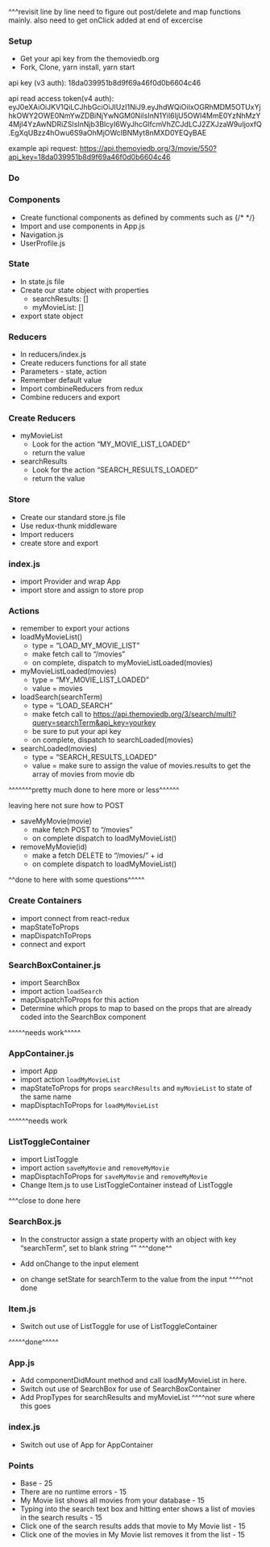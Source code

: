 
^^^revisit line by line need to figure out post/delete and map functions mainly. also need to get onClick added at end of excercise




### Setup
* Get your api key from the themoviedb.org
* Fork, Clone, yarn install, yarn start

api key (v3 auth):
18da039951b8d9f69a46f0d0b6604c46


api read access token(v4 auth):
eyJ0eXAiOiJKV1QiLCJhbGciOiJIUzI1NiJ9.eyJhdWQiOiIxOGRhMDM5OTUxYjhkOWY2OWE0NmYwZDBiNjYwNGM0NiIsInN1YiI6IjU5OWI4MmE0YzNhMzY4MjI4YzAwNDRiZSIsInNjb3BlcyI6WyJhcGlfcmVhZCJdLCJ2ZXJzaW9uIjoxfQ.EgXqUBzz4hOwu6S9aOhMjOWcIBNMyt8nMXD0YEQyBAE

example api request:
https://api.themoviedb.org/3/movie/550?api_key=18da039951b8d9f69a46f0d0b6604c46



### Do

### Components
* Create functional components as defined by comments such as  {/*  <Navigation>   */}
* Import and use components in App.js
* Navigation.js
* UserProfile.js

### State
* In state.js file
* Create our state object with properties
    * searchResults: []
    * myMovieList: []
* export state object

### Reducers
* In reducers/index.js
* Create reducers functions for all state
* Parameters - state, action
* Remember default value
* Import combineReducers from redux
* Combine reducers and export

### Create Reducers
* myMovieList
    * Look for the action “MY_MOVIE_LIST_LOADED”
    * return the value
* searchResults
    * Look for the action “SEARCH_RESULTS_LOADED”
    * return the value

### Store
* Create our standard store.js file
* Use redux-thunk middleware
* Import reducers
* create store and export

### index.js
* import Provider and wrap App
* import store and assign to store prop

### Actions
* remember to export your actions
* loadMyMovieList()
    * type = “LOAD_MY_MOVIE_LIST”
    * make fetch call to “/movies”
    * on complete, dispatch to myMovieListLoaded(movies)
* myMovieListLoaded(movies)
    * type = “MY_MOVIE_LIST_LOADED”
    * value = movies
* loadSearch(searchTerm)
    * type = “LOAD_SEARCH”
    * make fetch call to https://api.themoviedb.org/3/search/multi?query=searchTerm&api_key=yourkey
    * be sure to put your api key
    * on complete, dispatch to searchLoaded(movies)
* searchLoaded(movies)
    * type = “SEARCH_RESULTS_LOADED”
    * value = make sure to assign the value of movies.results to get the array of movies from movie db

^^^^^^^pretty much done to here more or less^^^^^^






leaving here not sure how to POST
* saveMyMovie(movie)
    * make fetch POST to “/movies”
    * on complete dispatch to loadMyMovieList()
* removeMyMovie(id)
    * make a fetch DELETE to “/movies/” + id
    * on complete dispatch to loadMyMovieList()

^^done to here with some questions^^^^^



### Create Containers
* import connect from react-redux
* mapStateToProps
* mapDispatchToProps
* connect and export

### SearchBoxContainer.js
* import SearchBox
* import action `loadSearch`
* mapDispatchToProps for this action
* Determine which props to map to based on the props that are already coded into the SearchBox component

^^^^^needs work^^^^^



### AppContainer.js
* import App
* import action `loadMyMovieList`
* mapStateToProps for props `searchResults` and `myMovieList` to state of the same name
* mapDisptachToProps for `loadMyMovieList`

^^^^^^needs work

### ListToggleContainer
* import ListToggle
* import action `saveMyMovie` and `removeMyMovie`
* mapDisptachToProps for `saveMyMovie` and `removeMyMovie`
* Change Item.js to use ListToggleContainer instead of ListToggle

^^^close to done here

### SearchBox.js
* In the constructor assign a state property with an object with key “searchTerm”, set to blank string “”
^^^done^^


* Add onChange to the input element
* on change setState for searchTerm to the value from the input
^^^^not done



### Item.js
* Switch out use of ListToggle for use of ListToggleContainer

^^^^^done^^^^^


### App.js
* Add componentDidMount method and call loadMyMovieList in here.
* Switch out use of SearchBox for use of SearchBoxContainer
* Add PropTypes for searchResults and myMovieList
^^^^not sure where this goes


### index.js
* Switch out use of App for AppContainer

### Points
* Base - 25
* There are no runtime errors - 15
* My Movie list shows all movies from your database - 15
* Typing into the search text box and hitting enter shows a list of movies in the search results - 15
* Click one of the search results adds that movie to My Movie list - 15
* Click one of the movies in My Movie list removes it from the list - 15
